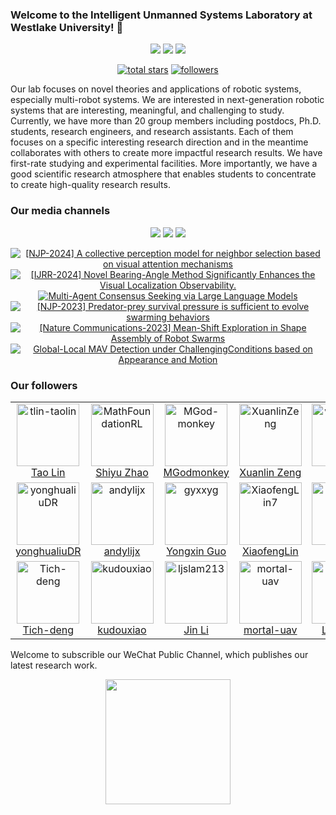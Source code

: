 ### Welcome to the Intelligent Unmanned Systems Laboratory at Westlake University!  👋

<p align="center">
  <a href="https://space.bilibili.com/2044042934">
    <img src="https://bilistats.lonelyion.com/followers?uid=2044042934"></a>
  <a href="https://www.zhihu.com/people/6a90e389b176a5cd201ec3860c8adbd7">
    <img src="https://img.shields.io/badge/Zhihu-blue?logo=zhihu&logoColor=white&labelColor=grey&color=blue"></a>
  <a href="https://www.youtube.com/channel/UCztGtS5YYiNv8x3pj9hLVgg">
    <img src="https://img.shields.io/badge/Youtube-blue?logo=youtube&logoColor=white&labelColor=grey&color=blue"></a>
</p>

<p align="center">
  <a href="https://github.com/WestlakeIntelligentRobotics?tab=repositories&sort=stargazers">
    <img alt="total stars" title="Total stars on GitHub" src="https://custom-icon-badges.demolab.com/github/stars/WestlakeIntelligentRobotics?color=55960c&style=for-the-badge&labelColor=488207&logo=star"/></a>
  <a href="https://github.com/WestlakeIntelligentRobotics?tab=followers">
    <img alt="followers" title="Follow me on Github" src="https://custom-icon-badges.demolab.com/github/followers/WestlakeIntelligentRobotics?color=236ad3&labelColor=1155ba&style=for-the-badge&logo=person-add&label=Follow&logoColor=white"/></a>
</p>

Our lab focuses on novel theories and applications of robotic systems, especially multi-robot systems. We are interested in next-generation robotic systems that are interesting, meaningful, and challenging to study. Currently, we have more than 20 group members including postdocs, Ph.D. students, research engineers, and research assistants. Each of them focuses on a specific interesting research direction and in the meantime collaborates with others to create more impactful research results. We have first-rate studying and experimental facilities. More importantly, we have a good scientific research atmosphere that enables students to concentrate to create high-quality research results.

### Our media channels

<p align="center">
  <a href="https://space.bilibili.com/2044042934">
    <img src="https://img.shields.io/badge/Bilibili-00A1D6.svg?style=for-the-badge&logo=Bilibili&logoColor=white"></a>
  <a href="https://www.zhihu.com/people/6a90e389b176a5cd201ec3860c8adbd7">
    <img src="https://img.shields.io/badge/Zhihu-0084FF.svg?style=for-the-badge&logo=Zhihu&logoColor=white"></a>
  <a href="https://www.youtube.com/channel/UCztGtS5YYiNv8x3pj9hLVgg">
    <img src="https://img.shields.io/badge/YouTube-FF0000.svg?style=for-the-badge&logo=YouTube&logoColor=white"></a>
</p>

<div align="center">
  
<!-- BEGIN YOUTUBE-CARDS -->
[![[NJP-2024] A collective perception model for neighbor selection based on visual attention mechanisms](https://ytcards.demolab.com/?id=djtEqWFJEQI&title=%5BNJP-2024%5D+A+collective+perception+model+for+neighbor+selection+based+on+visual+attention+mechanisms&lang=en&timestamp=1709782077&background_color=%230d1117&title_color=%23ffffff&stats_color=%23dedede&max_title_lines=1&width=250&border_radius=5 "[NJP-2024] A collective perception model for neighbor selection based on visual attention mechanisms")](https://www.youtube.com/watch?v=djtEqWFJEQI)
[![[IJRR-2024] Novel Bearing-Angle Method Significantly Enhances the Visual Localization Observability.](https://ytcards.demolab.com/?id=EMQXMJ3_M9Y&title=%5BIJRR-2024%5D+Novel+Bearing-Angle+Method+Significantly+Enhances+the+Visual+Localization+Observability.&lang=en&timestamp=1708495924&background_color=%230d1117&title_color=%23ffffff&stats_color=%23dedede&max_title_lines=1&width=250&border_radius=5 "[IJRR-2024] Novel Bearing-Angle Method Significantly Enhances the Visual Localization Observability.")](https://www.youtube.com/watch?v=EMQXMJ3_M9Y)
[![Multi-Agent Consensus Seeking via Large Language Models](https://ytcards.demolab.com/?id=OU2L7MEqNK0&title=Multi-Agent+Consensus+Seeking+via+Large+Language+Models&lang=en&timestamp=1699859722&background_color=%230d1117&title_color=%23ffffff&stats_color=%23dedede&max_title_lines=1&width=250&border_radius=5 "Multi-Agent Consensus Seeking via Large Language Models")](https://www.youtube.com/watch?v=OU2L7MEqNK0)
[![[NJP-2023] Predator-prey survival pressure is sufficient to evolve swarming behaviors](https://ytcards.demolab.com/?id=Gt9v7cN6FII&title=%5BNJP-2023%5D+Predator-prey+survival+pressure+is+sufficient+to+evolve+swarming+behaviors&lang=en&timestamp=1693822508&background_color=%230d1117&title_color=%23ffffff&stats_color=%23dedede&max_title_lines=1&width=250&border_radius=5 "[NJP-2023] Predator-prey survival pressure is sufficient to evolve swarming behaviors")](https://www.youtube.com/watch?v=Gt9v7cN6FII)
[![[Nature Communications-2023] Mean-Shift Exploration in Shape Assembly of Robot Swarms](https://ytcards.demolab.com/?id=inoifg2tcJM&title=%5BNature+Communications-2023%5D+Mean-Shift+Exploration+in+Shape+Assembly+of+Robot+Swarms&lang=en&timestamp=1686811777&background_color=%230d1117&title_color=%23ffffff&stats_color=%23dedede&max_title_lines=1&width=250&border_radius=5 "[Nature Communications-2023] Mean-Shift Exploration in Shape Assembly of Robot Swarms")](https://www.youtube.com/watch?v=inoifg2tcJM)
[![Global-Local MAV Detection under ChallengingConditions based on Appearance and Motion](https://ytcards.demolab.com/?id=Tv473mAzHbU&title=Global-Local+MAV+Detection+under+ChallengingConditions+based+on+Appearance+and+Motion&lang=en&timestamp=1685596918&background_color=%230d1117&title_color=%23ffffff&stats_color=%23dedede&max_title_lines=1&width=250&border_radius=5 "Global-Local MAV Detection under ChallengingConditions based on Appearance and Motion")](https://www.youtube.com/watch?v=Tv473mAzHbU)
<!-- END YOUTUBE-CARDS -->
  
</div>

### Our followers

<div align="center">
<!--ACTION_START_FLAG:github-followers-->
<table>
  <tr>
    <td align="center">
        <a href="https://github.com/tlin-taolin">
            <img src="https://avatars2.githubusercontent.com/u/7805823" width="100px;" alt="tlin-taolin"/>
        </a>
        <br />
        <a href="https://github.com/tlin-taolin">Tao Lin</a>
    </td>
    <td align="center">
        <a href="https://github.com/MathFoundationRL">
            <img src="https://avatars2.githubusercontent.com/u/110452525" width="100px;" alt="MathFoundationRL"/>
        </a>
        <br />
        <a href="https://github.com/MathFoundationRL">Shiyu Zhao</a>
    </td>
    <td align="center">
        <a href="https://github.com/MGod-monkey">
            <img src="https://avatars2.githubusercontent.com/u/62071831" width="100px;" alt="MGod-monkey"/>
        </a>
        <br />
        <a href="https://github.com/MGod-monkey">MGodmonkey</a>
    </td>
    <td align="center">
        <a href="https://github.com/XuanlinZeng">
            <img src="https://avatars2.githubusercontent.com/u/91841853" width="100px;" alt="XuanlinZeng"/>
        </a>
        <br />
        <a href="https://github.com/XuanlinZeng">Xuanlin Zeng</a>
    </td>
    <td align="center">
        <a href="https://github.com/wenqing-2021">
            <img src="https://avatars2.githubusercontent.com/u/49775125" width="100px;" alt="wenqing-2021"/>
        </a>
        <br />
        <a href="https://github.com/wenqing-2021">Jay</a>
    </td>
    <td align="center">
        <a href="https://github.com/superboySB">
            <img src="https://avatars2.githubusercontent.com/u/20726189" width="100px;" alt="superboySB"/>
        </a>
        <br />
        <a href="https://github.com/superboySB">Zipeng Dai</a>
    </td>
    <td align="center">
        <a href="https://github.com/pyzeon">
            <img src="https://avatars2.githubusercontent.com/u/6073260" width="100px;" alt="pyzeon"/>
        </a>
        <br />
        <a href="https://github.com/pyzeon">pyzeon</a>
    </td>
  </tr>
  <tr>
    <td align="center">
        <a href="https://github.com/yonghualiuDR">
            <img src="https://avatars2.githubusercontent.com/u/58734394" width="100px;" alt="yonghualiuDR"/>
        </a>
        <br />
        <a href="https://github.com/yonghualiuDR">yonghualiuDR</a>
    </td>
    <td align="center">
        <a href="https://github.com/andylijx">
            <img src="https://avatars2.githubusercontent.com/u/103879720" width="100px;" alt="andylijx"/>
        </a>
        <br />
        <a href="https://github.com/andylijx">andylijx</a>
    </td>
    <td align="center">
        <a href="https://github.com/gyxxyg">
            <img src="https://avatars2.githubusercontent.com/u/29498800" width="100px;" alt="gyxxyg"/>
        </a>
        <br />
        <a href="https://github.com/gyxxyg">Yongxin Guo</a>
    </td>
    <td align="center">
        <a href="https://github.com/XiaofengLin7">
            <img src="https://avatars2.githubusercontent.com/u/43396995" width="100px;" alt="XiaofengLin7"/>
        </a>
        <br />
        <a href="https://github.com/XiaofengLin7">XiaofengLin</a>
    </td>
    <td align="center">
        <a href="https://github.com/aeroue">
            <img src="https://avatars2.githubusercontent.com/u/56834692" width="100px;" alt="aeroue"/>
        </a>
        <br />
        <a href="https://github.com/aeroue">Wu</a>
    </td>
    <td align="center">
        <a href="https://github.com/ZhouHnag">
            <img src="https://avatars2.githubusercontent.com/u/52713877" width="100px;" alt="ZhouHnag"/>
        </a>
        <br />
        <a href="https://github.com/ZhouHnag">ZhouHang</a>
    </td>
    <td align="center">
        <a href="https://github.com/Edenguopy">
            <img src="https://avatars2.githubusercontent.com/u/130029774" width="100px;" alt="Edenguopy"/>
        </a>
        <br />
        <a href="https://github.com/Edenguopy">Edenguopy</a>
    </td>
  </tr>
  <tr>
    <td align="center">
        <a href="https://github.com/Tich-deng">
            <img src="https://avatars2.githubusercontent.com/u/130575782" width="100px;" alt="Tich-deng"/>
        </a>
        <br />
        <a href="https://github.com/Tich-deng">Tich-deng</a>
    </td>
    <td align="center">
        <a href="https://github.com/kudouxiao">
            <img src="https://avatars2.githubusercontent.com/u/150041717" width="100px;" alt="kudouxiao"/>
        </a>
        <br />
        <a href="https://github.com/kudouxiao">kudouxiao</a>
    </td>
    <td align="center">
        <a href="https://github.com/ljslam213">
            <img src="https://avatars2.githubusercontent.com/u/113519959" width="100px;" alt="ljslam213"/>
        </a>
        <br />
        <a href="https://github.com/ljslam213">Jin Li</a>
    </td>
    <td align="center">
        <a href="https://github.com/mortal-uav">
            <img src="https://avatars2.githubusercontent.com/u/129817416" width="100px;" alt="mortal-uav"/>
        </a>
        <br />
        <a href="https://github.com/mortal-uav">mortal-uav</a>
    </td>
    <td align="center">
        <a href="https://github.com/Xiaolei1989">
            <img src="https://avatars2.githubusercontent.com/u/33650483" width="100px;" alt="Xiaolei1989"/>
        </a>
        <br />
        <a href="https://github.com/Xiaolei1989">Li Xiaolei</a>
    </td>
    <td align="center">
        <a href="https://github.com/purealgo">
            <img src="https://avatars2.githubusercontent.com/u/108565718" width="100px;" alt="purealgo"/>
        </a>
        <br />
        <a href="https://github.com/purealgo">Lys</a>
    </td>
    <td align="center">
        <a href="https://github.com/zyczmy">
            <img src="https://avatars2.githubusercontent.com/u/145195702" width="100px;" alt="zyczmy"/>
        </a>
        <br />
        <a href="https://github.com/zyczmy">zyczmy</a>
    </td>
  </tr>
</table>
<!--ACTION_END_FLAG:github-followers-->

</div>

Welcome to subscrible our WeChat Public Channel, which publishes our latest research work.

<div align="center">
<img src="https://github.com/WestlakeIntelligentRobotics/WestlakeIntelligentRobotics/assets/125523389/9dd0337b-7779-4902-9dd3-032bf42e729a" width="200" height="200">
</div>
